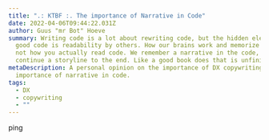```yaml
---
title: ".: KTBF :. The importance of Narrative in Code"
date: 2022-04-06T09:44:22.031Z
author: Guus "mr Bot" Hoeve
summary: Writing code is a lot about rewriting code, but the hidden element of
  good code is readability by others. How our brains work and memorize code, is
  not how you actually read code. We remember a narrative in the code, and
  continue a storyline to the end. Like a good book does that is unfinished yet.
metaDescription: A personal opinion on the importance of DX copywriting, and the
  importance of narrative in code.
tags:
  - DX
  - copywriting
  - ""
---
```

ping